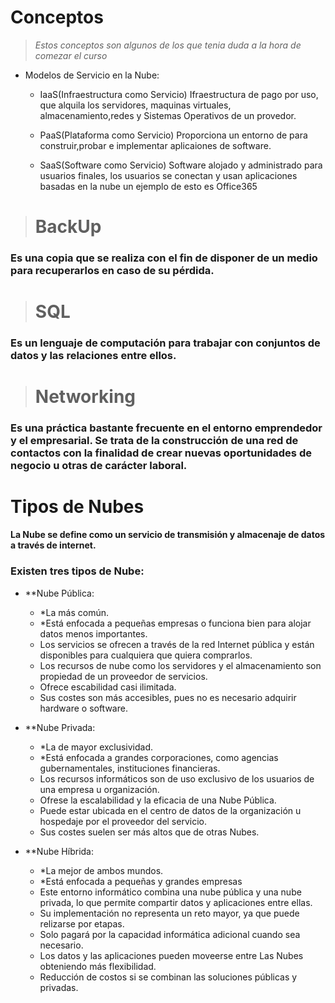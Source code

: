 # Conceptos

> *Estos conceptos son algunos de los que tenia duda a la hora de comezar el curso*

- Modelos de Servicio en la Nube:
  - IaaS(Infraestructura como Servicio)
   Ifraestructura de pago por uso, que alquila los servidores, maquinas virtuales, almacenamiento,redes y Sistemas Operativos de un provedor.
  
  - PaaS(Plataforma como Servicio)
   Proporciona un entorno de para construir,probar e implementar aplicaiones de software.
  
  - SaaS(Software como Servicio)
   Software alojado y administrado para usuarios finales, los usuarios se conectan y usan aplicaciones basadas en la nube un ejemplo de esto es Office365
  
># BackUp 
### Es una copia que se realiza con el fin de disponer de un medio para recuperarlos en caso de su pérdida.

># SQL 
### Es un lenguaje de computación para trabajar con conjuntos de datos y las relaciones entre ellos.

># Networking 
### Es una práctica bastante frecuente en el entorno emprendedor y el empresarial. Se trata de la construcción de una red de contactos con la finalidad de crear nuevas oportunidades de negocio u otras de carácter laboral.

# Tipos de Nubes
  
  **La Nube se define como un servicio de transmisión y almacenaje de datos a través de internet.**
  
### Existen tres tipos de Nube:

   + **Nube Pública:
       - *La más común.
       - *Está enfocada a pequeñas empresas o funciona bien para alojar datos menos importantes.
       - Los servicios se ofrecen a través de la red Internet pública y están disponibles para cualquiera que quiera comprarlos. 
       - Los recursos de nube como los servidores y el almacenamiento son propiedad de un proveedor de servicios.
       - Ofrece escabilidad casi ilimitada.
       - Sus costes son más accesibles, pues no es necesario adquirir hardware o software.
 
   + **Nube Privada:
       - *La de mayor exclusividad.
       - *Está enfocada a grandes corporaciones, como agencias gubernamentales, instituciones financieras.
       - Los recursos informáticos son de uso exclusivo de los usuarios de una empresa u organización.
       - Ofrese la escalabilidad y la eficacia de una Nube Pública.
       - Puede estar ubicada en el centro de datos de la organización u hospedaje por el proveedor del servicio.
       - Sus costes suelen ser más altos que de otras Nubes.
  
   + **Nube Híbrida:
       - *La mejor de ambos mundos.
       - *Está enfocada a pequeñas y grandes empresas
       - Este entorno informático combina una nube pública y una nube privada, lo que permite compartir datos y aplicaciones entre ellas.
       - Su implementación no representa un reto mayor, ya que puede relizarse por etapas.
       - Solo pagará por la capacidad informática adicional cuando sea necesario.
       - Los datos y las aplicaciones pueden moveerse entre Las Nubes obteniendo más flexibilidad.
       - Reducción de costos si se combinan las soluciones públicas y privadas.
  
   
